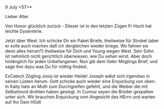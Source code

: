  9 July <57>*

Lieber Alter

Von Honor glücklich zurück - Elieser ist in den letzten Zügen Fr Hoch hat leichte Dysenterie.

Jetzt über West. Ich schicke Dir ein Paket Briefe, theilweise für Strobel (aber er solle auch machen daß ich dergleichen wieder kriege. Wo fahren sie denn alles herum?) theilweise für Dich und Young wegen West. Sein Sohn ist nehmlich nicht gerichtlich überwiesen, wie Du sehen wirst. Aber doch hinlänglich für jeden Unbefangenen. Nun gib dem Vater Möglings Brief, und sage ihm dazu was Du für nöthig findest.

ExCatech Zögling Josia ist wieder Heide! Joseph wälzt sich irgendwo in seinen Lüsten herum. Gott schicke auch wieder eine Erquickung von oben. 
In Kaity hats an Muth zum Durchgreifen gefehlt, und die Weiber die mit Selbstmord drohten haben gesiegt. In Cunnur seyen die Brüder gespalten unter sich. Wir brauchen Erquickung vom Angesicht des HErrn und warten auf Ihn
 Dein HGdt

